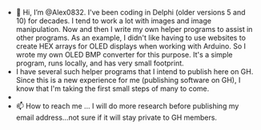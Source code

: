 - 👋 Hi, I’m @Alex0832. I've been coding in Delphi (older versions 5 and 10) for decades. I tend to work a lot with images and image manipulation. Now and then I write my own helper programs to assist in other programs. As an example, I didn't like having to use websites to create HEX arrays for OLED displays when working with Arduino. So I wrote my own OLED BMP converter for this purpose. It's a simple program, runs locally, and has very small footprint.
- I have several such helper programs that I intend to publish here on GH. Since this is a new experience for me (publishing software on GH), I know that I'm taking the first small steps of many to come.
- 
- 📫 How to reach me ... I will do more research before publishing my email address...not sure if it will stay private to GH members.

<!---
Alex0832/Alex0832 is a ✨ special ✨ repository because its `README.md` (this file) appears on your GitHub profile.
You can click the Preview link to take a look at your changes.
--->
